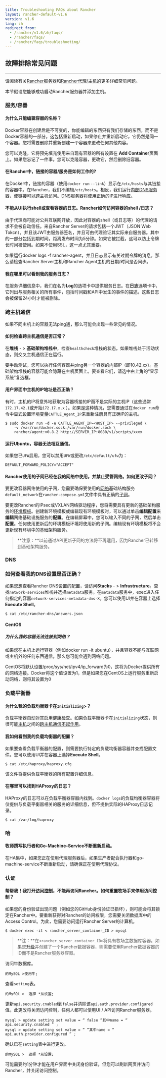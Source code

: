 ```yaml
---
title: Troubleshooting FAQs about Rancher
layout: rancher-default-v1.6
version: v1.6
lang: zh
redirect_from:
  - /rancher/v1.6/zh/faqs/
  - /rancher/faqs/
  - /rancher/faqs/troubleshooting/
---
```


## 故障排除常见问题

------

请阅读有关[Rancher服务器]({{site.baseurl}}/rancher/{{page.version}}/{{page.lang}}//faqs/server)和[Rancher代理/主机的]({{site.baseurl}}/rancher/{{page.version}}/{{page.lang}}//faqs/Agents)更多详细常见问题。

本节假设您能够成功启动Rancher服务器并添加主机。

### 服务/容器

#### 为什么只能编辑容器的名称？

Docker容器在创建后是不可变的，你能编辑的东西只有我们存储的东西，而不是Docker容器的一部分。这包括重新启动，如果停止并重新启动它，它仍然是同一个容器。您将需要删除并重新创建一个容器来更改任何其他内容。

您可以克隆，它将预先填充使用来自现有容器的所有设置在 **Add Container**页面上。如果您忘记了一件事，您可以克隆容器，更改它，然后删除旧容器。

#### 在Rancher中，链接的容器/服务是如何工作的?

在Docker中，链接的容器（使用`docker run` `--link`）显示在`/etc/hosts`与其链接的容器中。在Rancher，我们不编辑`/etc/hosts`。相反，我们运行[内部DNS服务器]({{site.baseurl}}/rancher/{{page.version}}/{{page.lang}}/cattle/internal-dns-service)，使链接可以跨主机访问。DNS服务器将使用正确的IP进行响应。

#### 不能从UI执行shell或查看容器的日志。Rancher如何访问容器的shell /日志？

由于代理商可能对公共互联网开放，因此对容器的shell（或日志等）的代理的请求不会被自动信任。来自Rancher Server的请求包括一个JWT（JSON Web Tokcn），并且该JWT由服务器签名，并且可由代理验证其实际来自服务器。其中的一部分包括到期时间，距离发布时间为5分钟。如果它被拦截，这可以防止令牌长时间被使用。如果不使用SSL，这一点尤其重要。

如果运行docker logs -f rancher-agent，并且日志显示有关过期令牌的消息，那么请检查Rancher Server主机和Rancher Agent主机的日期/时间是否同步。

#### 我在哪里可以看到我的服务日志？

在服务详细信息中，我们在名为**Log**的选项卡中提供服务日志。在**日志**选项卡中，它列出与服务相关的所有事件，包括时间戳和API中发生的事件的描述。这些日志会被保留24小时才能被删除。

### 跨主机通信

如果不同主机上的容器无法ping通，那么可能会出现一些常见的情况。

#### 如何检查跨主机通信是否正常？

在**堆栈** - > **基础架构堆栈中**，检查`healthcheck`堆栈的状态。如果堆栈处于活动状态，则交叉主机通信正在运行。

要手动测试，您可以执行任何容器并ping另一个容器的内部IP（即10.42.xx）。基础架构堆栈的容器可能会隐藏在主机页面上。要查看它们，请选中右上角的“显示系统”复选框。

#### 用户界面中主机的IP地址是否正确？

有时，主机的IP将意外地获取为容器桥接的IP而不是实际的主机IP（这些通常`172.17.42.1`或开始`172.17.x.x` ）。如果是这种情况，您需要通过在`docker run`命令中显式设置环境变量`CATTLE_Agent_IP`来重新注册具有正确IP的主机。

```
$ sudo docker run -d -e CATTLE_AGENT_IP=<HOST_IP> --privileged \
    -v /var/run/docker.sock:/var/run/docker.sock \
    rancher/agent:v0.8.2 http://SERVER_IP:8080/v1/scripts/xxxx
```

#### 运行Ubuntu，容器无法相互通信。

如果您已`UFW`启用，您可以禁用`UFW`或更改`/etc/default/ufw`为：

```
DEFAULT_FORWARD_POLICY="ACCEPT"

```

#### Rancher使用的子网已经在我的网络中使用，并禁止受管网络。如何更改子网？

要更改容器网络使用的子网，您需要确保要使用的[网络]({{site.baseurl}}/rancher/{{page.version}}/{{page.lang}}//rancher-services/networking/#subnets)基础结构服务`default_network`在`rancher-compose.yml`文件中具有正确的[子网](https://github.com/rancher/rancher.github.io/blob/master/rancher/v1.6/cn/faqs/troubleshooting/%7B%7Bsite.baseurl%7D%7D/rancher/%7B%7Bpage.version%7D%7D/%7B%7Bpage.lang%7D%7D/rancher-services/networking/#subnets)。

要更改Rancher的IPsec或VXLAN网络驱动程序，您将需要具有更新的基础架构服务的[环境模板]({{site.baseurl}}/rancher/{{page.version}}/{{page.lang}}//environmcnts/#what-is-an-environmcnt-template)。创建新环境模板或编辑现有环境模板时，可以通过单击**编辑配置**来**编辑**网络基础设施服务的**配置**。在编辑屏幕中，您可以输入不同的子网，然后单击**配置**。任何使用更新后的环境模板环境将使用新的子网。编辑现有环境模板将不会更新现有环境中的基础架构服务。

> **注意：**以前通过API更新子网的方法将不再适用，因为Rancher已转移到基础架构服务。

### DNS

### 如何查看我的DNS设置是否正确？

如果您想查看Rancher DNS设置的配置，请访问**Stacks** - > **Infrastructure**。查找`network-services`堆栈并选择`metadata`服务。在`metadata`服务中，exec进入任何指定的容器`network-services-metadata-dns-X`。您可以使用UI并在容器上选择**Execute Shell**。

```
$ cat /etc/rancher-dns/answers.json
```

#### CentOS

##### 为什么我的容器无法连接到网络？

如果您在主机上运行容器（例如docker run -it ubuntu），并且容器不能与互联网或主机外的任何东西通信，那么您可能会遇到网络问题。

CentOS将默认设置/proc/sys/net/ipv4/ip_forward为0，这将为Docker提供所有的网络连接。Docker将这个值设置为1，但是如果您在CentOS上运行服务重新启动网络，则将其设置为0

### 负载平衡器

#### 为什么我的负载均衡器卡在`Initializing`>？

负载平衡器自动对其启用[健康检查](https://github.com/rancher/rancher.github.io/blob/master/rancher/v1.6/cn/faqs/troubleshooting/%7B%7Bsite.baseurl%7D%7D/rancher/%7B%7Bpage.version%7D%7D/%7B%7Bpage.lang%7D%7D/cattle/health-checks)。如果负载平衡器卡在`initializing`状态，则很可能[主机](https://github.com/rancher/rancher.github.io/blob/master/rancher/v1.6/cn/faqs/troubleshooting/index.md#cross-host-communication)之间的[跨主机通信不起作用](https://github.com/rancher/rancher.github.io/blob/master/rancher/v1.6/cn/faqs/troubleshooting/index.md#cross-host-communication)。

#### 我如何看到我的负载均衡器的配置？

如果要查看负载平衡器的配置，则需要执行特定的负载均衡器容器并查找配置文件。您可以使用UI并在容器上选择**Execute Shell**。

```
$ cat /etc/haproxy/haproxy.cfg
```

该文件将提供负载平衡器的所有配置详细信息。

#### 在哪里可以找到HAProxy的日志？

HAProxy的日志可以在负载平衡器容器内找到。`docker logs`的负载均衡器容器将仅提供与负载平衡器相关的服务的详细信息，但不提供实际的HAProxy日志记录。

```
$ cat /var/log/haproxy

```

### 哈

#### 牧师撰写执行者和Go-Machine-Service不断重新启动。

在HA集中，如果您正在使用代理服务器后，如果生产者配合执行器和go-machine-service不断重新启动，请确保正在使用代理协议。

### 认证

#### 帮帮我！我打开[访问控制](https://github.com/rancher/rancher.github.io/blob/master/rancher/v1.6/cn/faqs/troubleshooting/%7B%7Bsite.baseurl%7D%7D/rancher/%7B%7Bpage.version%7D%7D/%7B%7Bpage.lang%7D%7D/configuration/access-control)，不能再访问Rancher。如何重置牧场手来停用访问控制？

如果您的身份验证出现问题（例如您的GitHub身份验证已损坏），则可能会将其锁定在Rancher中。要重新获得对Rancher的访问权限，您需要关闭数据库中的Access Control。为此，您需要访问运行Rancher Server的计算机。

```
$ docker exec -it < rancher_server_container_ID > mysql
```

> **注：**在`<rancher_server_container_ID>`将具有牧场主数据库容器。如果您[升级](https://github.com/rancher/rancher.github.io/blob/master/rancher/v1.6/cn/faqs/troubleshooting/%7B%7Bsite.baseurl%7D%7D/rancher/%7B%7Bpage.version%7D%7D/%7B%7Bpage.lang%7D%7D/upgrading)并创建了一个Rancher数据容器，则需要使用Rancher数据容器的ID而不是Rancher服务器容器。

访问牛数据库。

```
的MySQL >使用牛;
```

查看`setting`表。

```
的MySQL >  选择 *从设置;  
```

更新`api.security.cnabled`到`false`并清除该`api.auth.provider.configured`值。此更改将关闭访问控制，任何人都可以使用UI / API访问Rancher服务器。

```
mysql > update setting set value = “ false ”其中name = “ api.security.cnabled ” ; 
mysql > update setting set value = “ ”其中name = “ api.auth.provider.configured ” ;
```

确认已在`setting`表中进行更改。

```
的MySQL >  选择 *从设置;  
```

可能需要约1分钟才能在用户界面中关闭身份验证，但您可以刷新网页并访问Rancher，并关闭访问控制。